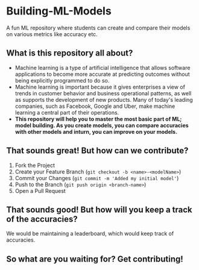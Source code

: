 # Building-ML-Models
A fun ML repository where students can create and compare their models on various metrics like accuracy etc.

## What is this repository all about?
* Machine learning is a type of artificial intelligence that allows software applications to become more accurate at predicting outcomes without being explicitly programmed to do so. 
* Machine learning is important because it gives enterprises a view of trends in customer behavior and business operational patterns, as well as supports the development of new products. Many of today's leading companies, such as Facebook, Google and Uber, make machine learning a central part of their operations. 
* <b>This repository will help you to master the most basic part of ML; model building. As you create models, you can compare accuracies with other models and inturn, you can improve on your models.</b>

## That sounds great! But how can we contribute?
1. Fork the Project
2. Create your Feature Branch (`git checkout -b <name>-<modelName>`)
3. Commit your Changes (`git commit -m 'Added my initial model'`)
4. Push to the Branch (`git push origin <branch-name>`)
5. Open a Pull Request

## That sounds good! But how will you keep a track of the accuracies?
We would be maintaining a leaderboard, which would keep track of accuracies. 


## So what are you waiting for? Get contributing!
